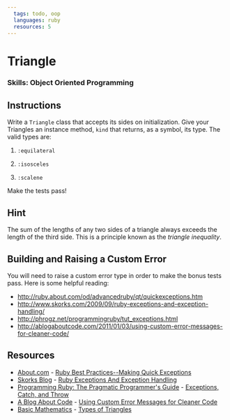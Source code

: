 ```yaml
---
  tags: todo, oop
  languages: ruby
  resources: 5
---
```


# Triangle

### Skills: Object Oriented Programming

## Instructions

Write a `Triangle` class that accepts its sides on initialization. Give your Triangles an instance method, `kind` that returns, as a symbol, its type. The valid types are:

1. `:equilateral`

2. `:isosceles`

3. `:scalene`

Make the tests pass!

## Hint

The sum of the lengths of any two sides of a triangle always exceeds the length of the third side. This is a principle known as the _triangle inequality_.

## Building and Raising a Custom Error

You will need to raise a custom error type in order to make the bonus tests pass. Here is some helpful reading:

* http://ruby.about.com/od/advancedruby/qt/quickexceptions.htm
* http://www.skorks.com/2009/09/ruby-exceptions-and-exception-handling/
* http://phrogz.net/programmingruby/tut_exceptions.html
* http://ablogaboutcode.com/2011/01/03/using-custom-error-messages-for-cleaner-code/

## Resources
* [About.com](http://ruby.about.com/od/advancedruby/) - [Ruby Best Practices--Making Quick Exceptions](http://ruby.about.com/od/advancedruby/qt/quickexceptions.htm)
* [Skorks Blog](http://www.skorks.com/) - [Ruby Exceptions And Exception Handling](http://www.skorks.com/2009/09/ruby-exceptions-and-exception-handling/)
* [Programming Ruby: The Pragmatic Programmer's Guide](http://phrogz.net/programmingruby/) - [Exceptions, Catch, and Throw](http://phrogz.net/programmingruby/tut_exceptions.html)
* [A Blog About Code](http://ablogaboutcode.com/) - [Using Custom Error Messages for Cleaner Code](http://ablogaboutcode.com/2011/01/03/using-custom-error-messages-for-cleaner-code/)
* [Basic Mathematics](http://www.basic-mathematics.com/) - [Types of Triangles](http://www.basic-mathematics.com/types-of-triangles.html)
